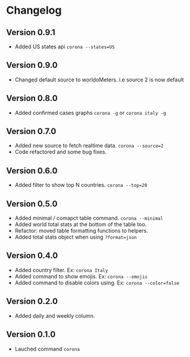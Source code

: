 # Changelog

## Version 0.9.1

* Added US states api `corona --states=US`

## Version 0.9.0

* Changed default source to worldoMeters. i.e source 2 is now default

## Version 0.8.0

* Added confirmed cases graphs `corona -g` or `corona italy -g`

## Version 0.7.0

* Added new source to fetch realtime data. `corona --source=2`
* Code refactored and some bug fixes.

## Version 0.6.0

* Added filter to show top N countries. `corona --top=20`

## Version 0.5.0

* Added minimal / comapct table command. `corona --minimal`
* Added world total stats at the bottom of the table too.
* Refactor: moved table formatting functions to helpers.
* Added total stats object when using `?format=json`

## Version 0.4.0

* Added country filter. Ex:  `corona Italy`
* Added command to show emojis. Ex: `corona --emojis`
* Added command to disable colors using. Ex: `corona --color=false`

## Version 0.2.0

* Added daily and weekly column.

## Version 0.1.0

* Lauched command `corona`
